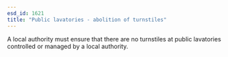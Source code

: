 ```yaml
---
esd_id: 1621
title: "Public lavatories - abolition of turnstiles"
---
```


A local authority must ensure that there are no turnstiles at public lavatories controlled or managed by a local authority.

